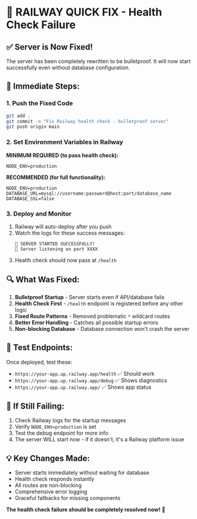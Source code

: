 # 🚨 RAILWAY QUICK FIX - Health Check Failure

## ✅ Server is Now Fixed!

The server has been completely rewritten to be bulletproof. It will now start successfully even without database configuration.

## 🚀 Immediate Steps:

### 1. Push the Fixed Code
```bash
git add .
git commit -m "Fix Railway health check - bulletproof server"
git push origin main
```

### 2. Set Environment Variables in Railway

**MINIMUM REQUIRED (to pass health check):**
```env
NODE_ENV=production
```

**RECOMMENDED (for full functionality):**
```env
NODE_ENV=production
DATABASE_URL=mysql://username:password@host:port/database_name
DATABASE_SSL=false
```

### 3. Deploy and Monitor

1. Railway will auto-deploy after you push
2. Watch the logs for these success messages:
   ```
   🎉 SERVER STARTED SUCCESSFULLY!
   🚀 Server listening on port XXXX
   ```
3. Health check should now pass at `/health`

## 🔍 What Was Fixed:

1. **Bulletproof Startup** - Server starts even if API/database fails
2. **Health Check First** - `/health` endpoint is registered before any other logic
3. **Fixed Route Patterns** - Removed problematic `*` wildcard routes
4. **Better Error Handling** - Catches all possible startup errors
5. **Non-blocking Database** - Database connection won't crash the server

## 🧪 Test Endpoints:

Once deployed, test these:
- `https://your-app.up.railway.app/health` ✅ Should work
- `https://your-app.up.railway.app/debug` ✅ Shows diagnostics
- `https://your-app.up.railway.app/` ✅ Shows app status

## 🚨 If Still Failing:

1. Check Railway logs for the startup messages
2. Verify `NODE_ENV=production` is set
3. Test the debug endpoint for more info
4. The server WILL start now - if it doesn't, it's a Railway platform issue

## 💡 Key Changes Made:

- Server starts immediately without waiting for database
- Health check responds instantly
- All routes are non-blocking
- Comprehensive error logging
- Graceful fallbacks for missing components

**The health check failure should be completely resolved now!** 🎉
